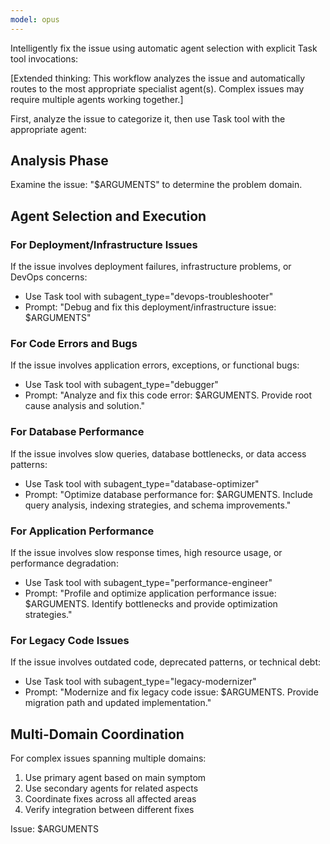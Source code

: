 ```yaml
---
model: opus
---
```


Intelligently fix the issue using automatic agent selection with explicit Task
tool invocations:

[Extended thinking: This workflow analyzes the issue and automatically routes to
the most appropriate specialist agent(s). Complex issues may require multiple
agents working together.]

First, analyze the issue to categorize it, then use Task tool with the
appropriate agent:

## Analysis Phase

Examine the issue: "$ARGUMENTS" to determine the problem domain.

## Agent Selection and Execution

### For Deployment/Infrastructure Issues

If the issue involves deployment failures, infrastructure problems, or DevOps
concerns:

- Use Task tool with subagent_type="devops-troubleshooter"
- Prompt: "Debug and fix this deployment/infrastructure issue: $ARGUMENTS"

### For Code Errors and Bugs

If the issue involves application errors, exceptions, or functional bugs:

- Use Task tool with subagent_type="debugger"
- Prompt: "Analyze and fix this code error: $ARGUMENTS. Provide root cause
  analysis and solution."

### For Database Performance

If the issue involves slow queries, database bottlenecks, or data access
patterns:

- Use Task tool with subagent_type="database-optimizer"
- Prompt: "Optimize database performance for: $ARGUMENTS. Include query
  analysis, indexing strategies, and schema improvements."

### For Application Performance

If the issue involves slow response times, high resource usage, or performance
degradation:

- Use Task tool with subagent_type="performance-engineer"
- Prompt: "Profile and optimize application performance issue: $ARGUMENTS.
  Identify bottlenecks and provide optimization strategies."

### For Legacy Code Issues

If the issue involves outdated code, deprecated patterns, or technical debt:

- Use Task tool with subagent_type="legacy-modernizer"
- Prompt: "Modernize and fix legacy code issue: $ARGUMENTS. Provide migration
  path and updated implementation."

## Multi-Domain Coordination

For complex issues spanning multiple domains:

1. Use primary agent based on main symptom
2. Use secondary agents for related aspects
3. Coordinate fixes across all affected areas
4. Verify integration between different fixes

Issue: $ARGUMENTS
